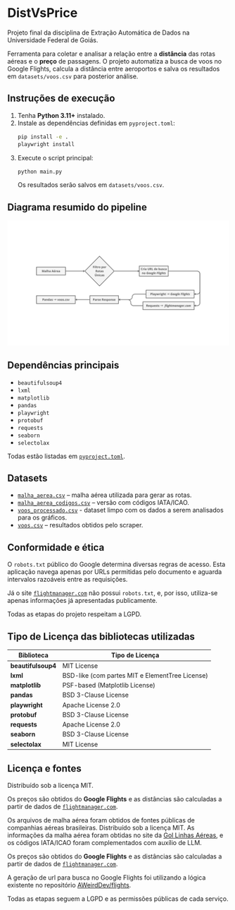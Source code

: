 # DistVsPrice
Projeto final da disciplina de Extração Automática de Dados na Universidade Federal de Goiás.
 

Ferramenta para coletar e analisar a relação entre a **distância** das rotas aéreas e o **preço** de passagens. O projeto automatiza a busca de voos no Google Flights, calcula a distância entre aeroportos e salva os resultados em `datasets/voos.csv` para posterior análise.

## Instruções de execução

1. Tenha **Python 3.11+** instalado.
2. Instale as dependências definidas em `pyproject.toml`:
   ```bash
   pip install -e .
   playwright install
   ```
3. Execute o script principal:
   ```bash
   python main.py
   ```
   Os resultados serão salvos em `datasets/voos.csv`.

## Diagrama resumido do pipeline

![Diagrama da pipeline](pipeline.png)

## Dependências principais

- `beautifulsoup4`
- `lxml`
- `matplotlib`
- `pandas`
- `playwright`
- `protobuf`
- `requests`
- `seaborn`
- `selectolax`

Todas estão listadas em [`pyproject.toml`](./pyproject.toml).

## Datasets

- [`malha_aerea.csv`](./datasets/malha_aerea.csv) – malha aérea utilizada para gerar as rotas.
- [`malha_aerea_codigos.csv`](./datasets/malha_aerea_codigos.csv) – versão com códigos IATA/ICAO.
- [`voos_processado.csv`](./datasets/voos_processado.csv) - dataset limpo com os dados a serem analisados para os gráficos.
- [`voos.csv`](./datasets/voos.csv) – resultados obtidos pelo scraper.

## Conformidade e ética

O `robots.txt` público do Google determina diversas regras de acesso. Esta aplicação navega apenas por URLs permitidas pelo documento e aguarda intervalos razoáveis entre as requisições.

Já o site [`flightmanager.com`](https://www.flightmanager.com/) não possui `robots.txt`, e, por isso, utiliza-se apenas informações já apresentadas publicamente.

Todas as etapas do projeto respeitam a LGPD.

## Tipo de Licença das bibliotecas utilizadas

| Biblioteca       | Tipo de Licença                   |
|------------------|------------------------------------|
| **beautifulsoup4** | MIT License                       |
| **lxml**          | BSD-like (com partes MIT e ElementTree License) |
| **matplotlib**    | PSF-based (Matplotlib License)     |
| **pandas**        | BSD 3-Clause License               |
| **playwright**    | Apache License 2.0                 |
| **protobuf**      | BSD 3-Clause License               |
| **requests**      | Apache License 2.0                 |
| **seaborn**       | BSD 3-Clause License               |
| **selectolax**    | MIT License                        |


## Licença e fontes

Distribuído sob a licença MIT.

Os preços são obtidos do **Google Flights** e as distâncias são calculadas a partir de dados de [`flightmanager.com`](https://www.flightmanager.com/).

Os arquivos de malha aérea foram obtidos de fontes públicas de companhias aéreas brasileiras.
Distribuído sob a licença MIT. As informações da malha aérea foram obtidas no site da [Gol Linhas Aéreas](https://www.voegol.com.br/voos-gol), e os códigos IATA/ICAO foram complementados com auxílio de LLM.

Os preços são obtidos do **Google Flights** e as distâncias são calculadas a partir de dados de [`flightmanager.com`](https://www.flightmanager.com/).

A geração de url para busca no Google Flights foi utilizando a lógica existente no repositório [AWeirdDev/flights](https://github.com/AWeirdDev/flights). 

Todas as etapas seguem a LGPD e as permissões públicas de cada serviço.